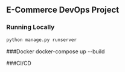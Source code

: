 ## E-Commerce DevOps Project

### Running Locally
```bash
python manage.py runserver
```
###Docker
docker-compose up --build

###CI/CD
